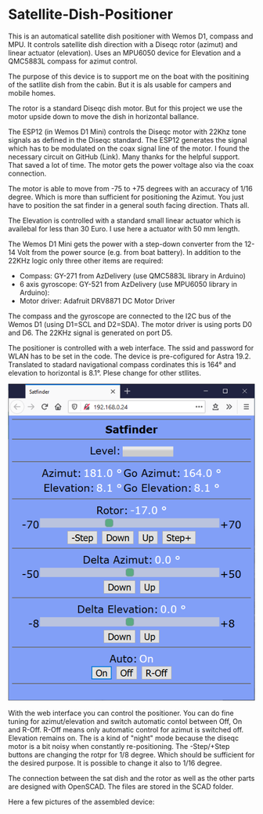 # Satellite-Dish-Positioner


This is an automatical satellite dish positioner with Wemos D1, compass and MPU. It controls satellite dish direction with a Diseqc rotor (azimut) and linear actuator (elevation). Uses an MPU6050 device for Elevation and a QMC5883L compass for azimut control.

The purpose of this device is to support me on the boat with the positining of the satllite dish from the cabin. But it is als usable for campers and mobile homes.

The rotor is a standard Diseqc dish motor. But for this project we use the motor upside down to move the dish in horizontal ballance.

The ESP12 (in Wemos D1 Mini) controls the Diseqc motor with 22Khz tone signals as defined in the Diseqc standard. The ESP12 generates the signal which has to be modulated on the coax signal line of the motor. I found the necessary circuit on GitHub (Link). Many thanks for the helpful support. That saved a lot of time.
The motor gets the power voltage also via the coax connection. 

The motor is able to move from -75 to +75 degrees with an accuracy of 1/16 degree. Which is more than sufficient for positioning the Azimut.
You just have to position the sat finder in a general south facing direction. Thats all.

The Elevation is controlled with a standard small linear actuator which is availebal for less than 30 Euro. I use here a actuator with 50 mm length.

The Wemos D1 Mini gets the power with a step-down converter from the 12-14 Volt from  the power source (e.g. from boat battery).
In addition to the 22KHz logic only three other items are required:

- Compass: GY-271 from AzDelivery (use QMC5883L library in Arduino)
- 6 axis gyroscope: GY-521 from AzDelivery (use MPU6050 library in Arduino):
- Motor driver:  Adafruit DRV8871 DC Motor Driver

The compass and the gyroscope are connected to the I2C bus of the Wemos D1 (using D1=SCL and D2=SDA).
The motor driver is using ports D0 and D6. The 22KHz signal is generated on port D5.

The positioner is controlled with a web interface. The ssid and password for WLAN has to be set in the code.
The device is pre-cofigured for Astra 19.2. Translated to stadard navigational compass cordinates this is 164° and elevation to horizontal is 8.1°.
Plese change for other stllites.

![WebInterface](https://github.com/AK-Homberger/Satellite-Dish-Positioner/blob/main/StatfinderWeb.png)

With the web interface you can control the positioner. You can do fine tuning for azimut/elevation and switch automatic contol between Off, On and R-Off.
R-Off means only automatic control for azimut is switched off. Elevation remains on. The is a kind of "night" mode because the diseqc motor is a bit noisy when constantly re-positioning. The -Step/+Step buttons are changing the rotpr for 1/8 degree. Which should be sufficient for the desired purpose. It is possible to change it also to 1/16 degree.

The connection between the sat dish and the rotor as well as the other parts are designed with OpenSCAD. The files are stored in the SCAD folder.


Here a few pictures of the assembled device:












